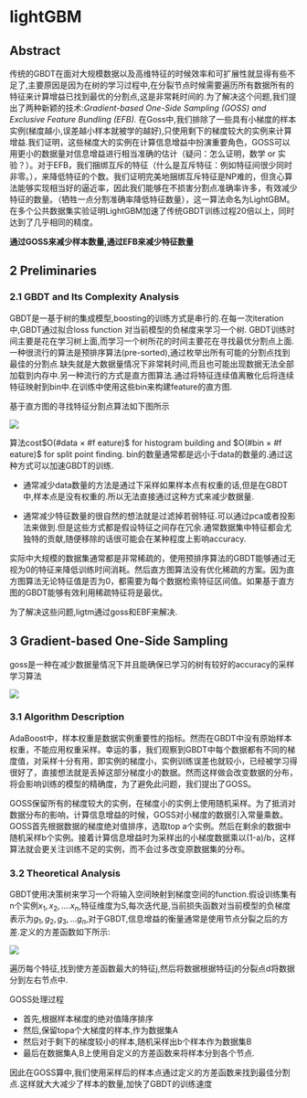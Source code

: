 # lightGBM

## Abstract 

传统的GBDT在面对大规模数据以及高维特征的时候效率和可扩展性就显得有些不足了,主要原因是因为在树的学习过程中,在分裂节点时候需要遍历所有数据所有的特征来计算增益已找到最优的分割点,这是非常耗时间的.为了解决这个问题,我们提出了两种新颖的技术:*Gradient-based One-Side Sampling (GOSS) and Exclusive Feature Bundling (EFB).* 在Goss中,我们排除了一些具有小梯度的样本实例(梯度越小,误差越小样本就被学的越好),只使用剩下的梯度较大的实例来计算增益.我们证明，这些梯度大的实例在计算信息增益中扮演重要角色，GOSS可以用更小的数据量对信息增益进行相当准确的估计（疑问：怎么证明，数学 or 实验？）。对于EFB，我们捆绑互斥的特征（什么是互斥特征：例如特征间很少同时非零。），来降低特征的个数。我们证明完美地捆绑互斥特征是NP难的，但贪心算法能够实现相当好的逼近率，因此我们能够在不损害分割点准确率许多，有效减少特征的数量。（牺牲一点分割准确率降低特征数量），这一算法命名为LightGBM。在多个公共数据集实验证明LightGBM加速了传统GBDT训练过程20倍以上，同时达到了几乎相同的精度。

**通过GOSS来减少样本数量,通过EFB来减少特征数量**


## 2 Preliminaries
### 2.1 GBDT and Its Complexity Analysis

GBDT是一基于树的集成模型,boosting的训练方式是串行的.在每一次iteration中,GBDT通过拟合loss function 对当前模型的负梯度来学习一个树.
GBDT训练时间主要是花在学习树上面,而学习一个树所花的时间主要花在寻找最优分割点上面.一种很流行的算法是预排序算法(pre-sorted),通过枚举出所有可能的分割点找到最佳的分割点.缺失就是大数据量情况下非常耗时间,而且也可能出现数据无法全部加载到内存中.另一种流行的方式是直方图算法.通过将特征连续值离散化后将连续特征映射到bin中.在训练中使用这些bin来构建feature的直方图.


基于直方图的寻找特征分割点算法如下图所示

<img src='/home/xyh/Pictures/gbm1.png'>

 算法cost$O(#data × #f eature)$ for histogram building and $O(#bin × #f eature)$ for
split point finding. bin的数量通常都是远小于data的数量的.通过这种方式可以加速GBDT的训练.

- 通常减少data数量的方法是通过下采样如果样本点有权重的话,但是在GBDT中,样本点是没有权重的.所以无法直接通过这种方式来减少数据量.

- 通常减少特征数量的很自然的想法就是过滤掉若弱特征.可以通过pca或者投影法来做到.但是这些方式都是假设特征之间存在冗余.通常数据集中特征都会尤独特的贡献,随便移除的话很可能会在某种程度上影响accuracy.

实际中大规模的数据集通常都是非常稀疏的，使用预排序算法的GBDT能够通过无视为0的特征来降低训练时间消耗。然后直方图算法没有优化稀疏的方案。因为直方图算法无论特征值是否为0，都需要为每个数据检索特征区间值。如果基于直方图的GBDT能够有效利用稀疏特征将是最优。

为了解决这些问题,ligtm通过goss和EBF来解决.


## 3 Gradient-based One-Side Sampling

goss是一种在减少数据量情况下并且能确保已学习的树有较好的accuracy的采样学习算法

<img src='/home/xyh/Pictures/gbm2.png' >

### 3.1 Algorithm Description

AdaBoost中，样本权重是数据实例重要性的指标。然而在GBDT中没有原始样本权重，不能应用权重采样。幸运的事，我们观察到GBDT中每个数据都有不同的梯度值，对采样十分有用，即实例的梯度小，实例训练误差也就较小，已经被学习得很好了，直接想法就是丢掉这部分梯度小的数据。然而这样做会改变数据的分布，将会影响训练的模型的精确度，为了避免此问题，我们提出了GOSS。

GOSS保留所有的梯度较大的实例，在梯度小的实例上使用随机采样。为了抵消对数据分布的影响，计算信息增益的时候，GOSS对小梯度的数据引入常量乘数。GOSS首先根据数据的梯度绝对值排序，选取top a个实例。然后在剩余的数据中随机采样b个实例。接着计算信息增益时为采样出的小梯度数据乘以(1-a)/b，这样算法就会更关注训练不足的实例，而不会过多改变原数据集的分布。

### 3.2 Theoretical Analysis

GBDT使用决策树来学习一个将输入空间映射到梯度空间的function.假设训练集有n个实例$x_1,x_2,....x_n$,特征维度为S,每次迭代是,当前损失函数对当前模型的负梯度表示为$g_1,g_2,g_3,...g_n$,对于GBDT,信息增益的衡量通常是使用节点分裂之后的方差.定义的方差函数如下所示:

<img src='/home/xyh/Pictures/gbm3.png'>

遍历每个特征,找到使方差函数最大的特征j,然后将数据根据特征j的分裂点d将数据分到左右节点中.

GOSS处理过程

- 首先,根据样本梯度的绝对值降序排序
- 然后,保留topa个大梯度的样本,作为数据集A
- 然后对于剩下的梯度较小的样本,随机采样出b个样本作为数据集B
- 最后在数据集A,B上使用自定义的方差函数来将样本分到各个节点.

因此在GOSS算中,我们使用采样后的样本点通过定义的方差函数来找到最佳分割点.这样就大大减少了样本的数量,加快了GBDT的训练速度



